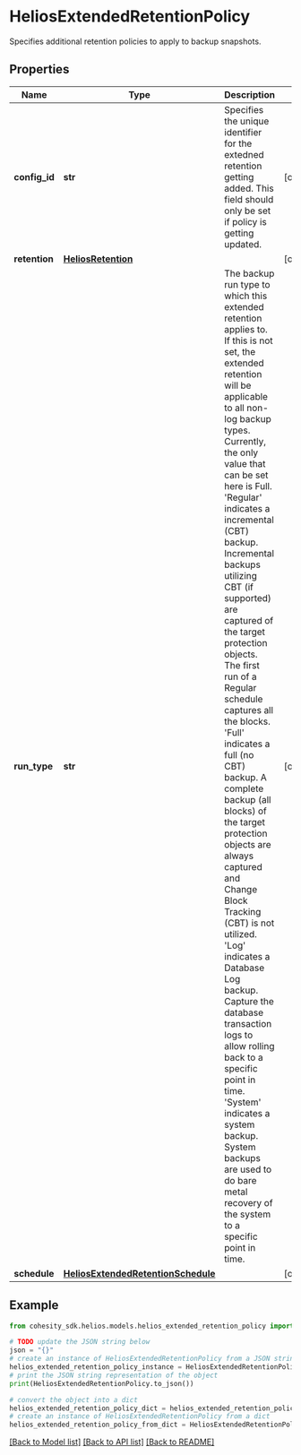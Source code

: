 # HeliosExtendedRetentionPolicy

Specifies additional retention policies to apply to backup snapshots.

## Properties

Name | Type | Description | Notes
------------ | ------------- | ------------- | -------------
**config_id** | **str** | Specifies the unique identifier for the extedned  retention getting added. This field should only be set if policy is getting updated. | [optional] 
**retention** | [**HeliosRetention**](HeliosRetention.md) |  | [optional] 
**run_type** | **str** | The backup run type to which this extended retention applies to. If this is not set, the extended retention will be applicable to all non-log backup types. Currently, the only value that can be set here is Full. &#39;Regular&#39; indicates a incremental (CBT) backup. Incremental backups utilizing CBT (if supported) are captured of the target protection objects. The first run of a Regular schedule captures all the blocks. &#39;Full&#39; indicates a full (no CBT) backup. A complete backup (all blocks) of the target protection objects are always captured and Change Block Tracking (CBT) is not utilized. &#39;Log&#39; indicates a Database Log backup. Capture the database transaction logs to allow rolling back to a specific point in time. &#39;System&#39; indicates a system backup. System backups are used to do bare metal recovery of the system to a specific point in time. | [optional] 
**schedule** | [**HeliosExtendedRetentionSchedule**](HeliosExtendedRetentionSchedule.md) |  | [optional] 

## Example

```python
from cohesity_sdk.helios.models.helios_extended_retention_policy import HeliosExtendedRetentionPolicy

# TODO update the JSON string below
json = "{}"
# create an instance of HeliosExtendedRetentionPolicy from a JSON string
helios_extended_retention_policy_instance = HeliosExtendedRetentionPolicy.from_json(json)
# print the JSON string representation of the object
print(HeliosExtendedRetentionPolicy.to_json())

# convert the object into a dict
helios_extended_retention_policy_dict = helios_extended_retention_policy_instance.to_dict()
# create an instance of HeliosExtendedRetentionPolicy from a dict
helios_extended_retention_policy_from_dict = HeliosExtendedRetentionPolicy.from_dict(helios_extended_retention_policy_dict)
```
[[Back to Model list]](../README.md#documentation-for-models) [[Back to API list]](../README.md#documentation-for-api-endpoints) [[Back to README]](../README.md)


